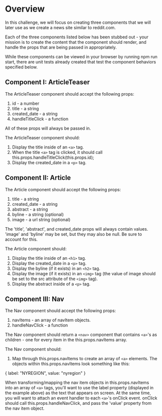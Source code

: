 # Overview

In this challenge, we will focus on creating three components that we will later use as we create a news site similar to reddit.com.  

Each of the three components listed below has been stubbed out - your mission is to create the content that the component should render, and handle the props that are being passed in appropriately. 

While these components can be viewed in your browser by running npm run start, there are unit tests already created that test the component behaviors specified below.  

## Component I: ArticleTeaser
The ArticleTeaser component should accept the following props:
1. id - a number
2. title - a string
3. created_date - a string
4. handleTitleClick - a function

All of these props will always be passed in.  

The ArticleTeaser component should:
1. Display the title inside of an `<a>` tag.
2. When the title `<a>` tag is clicked, it should call this.props.handleTitleClick(this.props.id);
3. Display the created_date in a `<p>` tag.

## Component II: Article
The Article component should accept the following props:
1. title - a string
2. created_date - a string
3. abstract - a string
4. byline - a string (optional)
5. image - a url string (optional)

The 'title', 'abstract', and created_date props will always contain values.  'image' and 'byline' may be set, but they may also be null.  Be sure to account for this.

The Article component should:
1. Display the title inside of an `<h1>` tag.
2. Display the created_date in a `<p>` tag.
3. Display the byline (if it exists) in an `<h2>` tag.
4. Display the image (if it exists) in an `<img>` tag (the value of image should be set to the src attribute of the `<img>` tag).
5. Display the abstract inside of a `<p>` tag.


## Component III: Nav
The Nav component should accept the following props:
1. navItems - an array of navItem objects.
2. handleNavClick - a function

The Nav component should return a `<nav>` component that contains `<a>`'s as children - one for every item in the this.props.navItems array.  

The Nav component should:
1) Map through this.props.navItems to create an array of `<a>` elements.  The objects within this.props.navItems look something like this:  

{
  label: "NYREGION",
  value: "nyregion"
}

When transforming/mapping the nav item objects in this.props.navItems into an array of `<a>` tags, you'll want to use the label property (displayed in the example above) as the text that appears on screen.  At the same time, you will want to attach an event handler to each `<a>`'s onClick event.  onClick should call this.props.handleNavClick, and pass the 'value' property from the nav item object.
